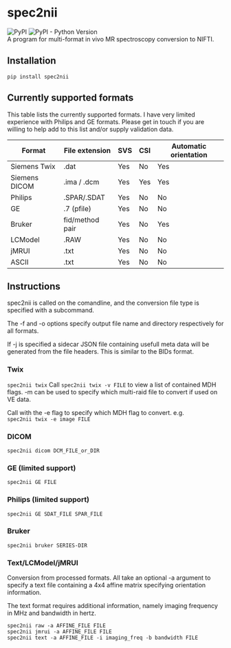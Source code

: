 # spec2nii
![PyPI](https://img.shields.io/pypi/v/spec2nii)
![PyPI - Python Version](https://img.shields.io/pypi/pyversions/spec2nii)  
A program for multi-format in vivo MR spectroscopy conversion to NIFTI.

## Installation
`pip install spec2nii`

## Currently supported formats
This table lists the currently supported formats. I have very limited experience with Philips and GE formats. Please get in touch if you are willing to help add to this list and/or supply validation data.

| Format        | File extension | SVS | CSI | Automatic orientation |
|---------------|----------------|-----|-----|-----------------------|
| Siemens Twix  | .dat           | Yes | No  | Yes                   |
| Siemens DICOM | .ima / .dcm    | Yes | Yes | Yes                   |
| Philips       | .SPAR/.SDAT    | Yes | No  | No                    |
| GE            | .7 (pfile)     | Yes | No  | No                    |
| Bruker        | fid/method pair| Yes | No  | Yes                   |
| LCModel       | .RAW           | Yes | No  | No                    |
| jMRUI         | .txt           | Yes | No  | No                    |
| ASCII         | .txt           | Yes | No  | No                    |

## Instructions
spec2nii is called on the comandline, and the conversion file type is specified with a subcommand.

The -f and -o options specify output file name and directory respectively for all formats.

If -j is specified a sidecar JSON file containing usefull meta data will be generated from the file headers. This is similar to the BIDs format.

### Twix
`spec2nii twix`
Call `spec2nii twix -v FILE` to view a list of contained MDH flags. -m can be used to specify which multi-raid file to convert if used on VE data.

Call with the -e flag to specify which MDH flag to convert. e.g.  
`spec2nii twix -e image FILE`

### DICOM
`spec2nii dicom DCM_FILE_or_DIR`

### GE (limited support)
`spec2nii GE FILE`

### Philips (limited support)
`spec2nii GE SDAT_FILE SPAR_FILE`

### Bruker
`spec2nii bruker SERIES-DIR`

### Text/LCModel/jMRUI
Conversion from processed formats.
All take an optional -a argument to specify a text file containing a 4x4 affine matrix specifying orientation information.

The text format requires additional information, namely imaging frequency in MHz and bandwidth in hertz.

`spec2nii raw -a AFFINE_FILE FILE`  
`spec2nii jmrui -a AFFINE_FILE FILE`  
`spec2nii text -a AFFINE_FILE -i imaging_freq -b bandwidth FILE`

